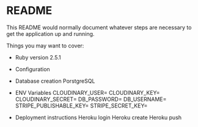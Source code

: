 # README

This README would normally document whatever steps are necessary to get the
application up and running.

Things you may want to cover:

* Ruby version
    2.5.1
* Configuration

* Database creation
    PorstgreSQL

* ENV Variables
CLOUDINARY_USER=
CLOUDINARY_KEY=
CLOUDINARY_SECRET=
DB_PASSWORD=
DB_USERNAME=
STRIPE_PUBLISHABLE_KEY=
STRIPE_SECRET_KEY=

* Deployment instructions
    Heroku login
    Heroku create
    Heroku push

